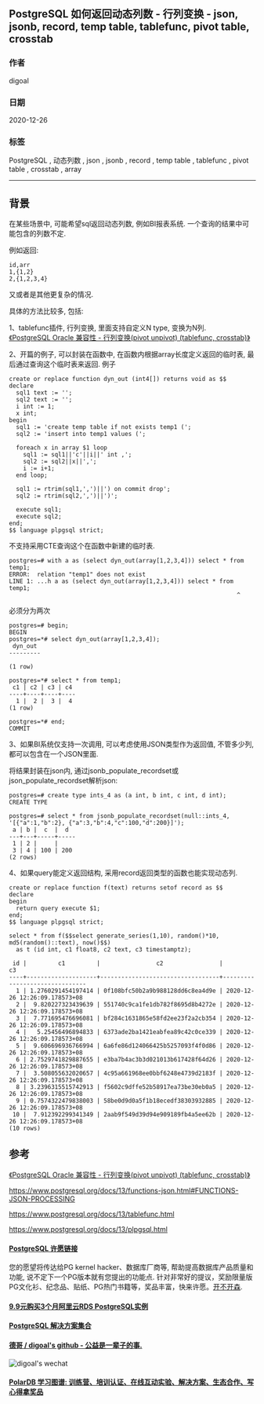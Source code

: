 ## PostgreSQL 如何返回动态列数 - 行列变换 - json, jsonb, record, temp table, tablefunc, pivot table, crosstab   
  
### 作者  
digoal  
  
### 日期  
2020-12-26  
  
### 标签  
PostgreSQL , 动态列数 , json , jsonb , record , temp table , tablefunc , pivot table , crosstab , array   
  
----  
  
## 背景  
在某些场景中, 可能希望sql返回动态列数, 例如BI报表系统. 一个查询的结果中可能包含的列数不定.   
  
例如返回:  
  
```  
id,arr  
1,{1,2}  
2,{1,2,3,4}  
```  
  
又或者是其他更复杂的情况.   
  
具体的方法比较多, 包括:  
  
1、tablefunc插件, 行列变换, 里面支持自定义N type, 变换为N列.   
[《PostgreSQL Oracle 兼容性 - 行列变换(pivot unpivot) (tablefunc, crosstab)》](../201807/20180714_02.md)    
  
2、开篇的例子, 可以封装在函数中, 在函数内根据array长度定义返回的临时表, 最后通过查询这个临时表来返回. 例子    
  
```  
create or replace function dyn_out (int4[]) returns void as $$  
declare  
  sql1 text := '';  
  sql2 text := '';  
  i int := 1;  
  x int;  
begin  
  sql1 := 'create temp table if not exists temp1 (';  
  sql2 := 'insert into temp1 values (';  
  
  foreach x in array $1 loop  
    sql1 := sql1||'c'||i||' int ,';  
    sql2 := sql2||x||',';  
    i := i+1;  
  end loop;  
  
  sql1 := rtrim(sql1,',')||') on commit drop';  
  sql2 := rtrim(sql2,',')||')';  
  
  execute sql1;  
  execute sql2;  
end;  
$$ language plpgsql strict;  
```  
  
不支持采用CTE查询这个在函数中新建的临时表.    
  
```  
postgres=# with a as (select dyn_out(array[1,2,3,4])) select * from temp1;  
ERROR:  relation "temp1" does not exist  
LINE 1: ...h a as (select dyn_out(array[1,2,3,4])) select * from temp1;  
                                                                 ^  
```  
  
必须分为两次  
  
```  
postgres=# begin;  
BEGIN  
postgres=*# select dyn_out(array[1,2,3,4]);  
 dyn_out   
---------  
   
(1 row)  
  
postgres=*# select * from temp1;  
 c1 | c2 | c3 | c4   
----+----+----+----  
  1 |  2 |  3 |  4  
(1 row)  
  
postgres=*# end;  
COMMIT  
```  
  
3、如果BI系统仅支持一次调用, 可以考虑使用JSON类型作为返回值, 不管多少列, 都可以包含在一个JSON里面.   
  
将结果封装在json内, 通过jsonb_populate_recordset或json_populate_recordset解析json:    
  
```  
postgres=# create type ints_4 as (a int, b int, c int, d int);   
CREATE TYPE  
  
postgres=# select * from jsonb_populate_recordset(null::ints_4, '[{"a":1,"b":2}, {"a":3,"b":4,"c":100,"d":200}]');  
 a | b |  c  |  d    
---+---+-----+-----  
 1 | 2 |     |      
 3 | 4 | 100 | 200  
(2 rows)  
```  
  
4、如果query能定义返回结构, 采用record返回类型的函数也能实现动态列.  
  
```  
create or replace function f(text) returns setof record as $$  
declare  
begin  
  return query execute $1;  
end;  
$$ language plpgsql strict;  
```  
  
```  
select * from f($$select generate_series(1,10), random()*10, md5(random()::text), now()$$)  
  as t (id int, c1 float8, c2 text, c3 timestamptz);  
  
 id |         c1         |                c2                |              c3                 
----+--------------------+----------------------------------+-------------------------------  
  1 | 1.2760291454197414 | 0f108bfc50b2a9b988128dd6c8ea4d9e | 2020-12-26 12:26:09.178573+08  
  2 |  9.820227323439639 | 551740c9ca1fe1db782f8695d8b4272e | 2020-12-26 12:26:09.178573+08  
  3 |  7.771695476696081 | bf284c1631865e58fd2ee23f2a2cb354 | 2020-12-26 12:26:09.178573+08  
  4 |   5.25456496894833 | 6373ade2ba1421eabfea89c42c0ce339 | 2020-12-26 12:26:09.178573+08  
  5 |  9.606696936766994 | 6a6fe86d124066425b5257093f4f0d86 | 2020-12-26 12:26:09.178573+08  
  6 | 2.7529741829887655 | e3ba7b4ac3b3d021013b617428f64d26 | 2020-12-26 12:26:09.178573+08  
  7 |  3.508055632020657 | 4c95a661968ee0bbf6248e4739d2183f | 2020-12-26 12:26:09.178573+08  
  8 | 3.2396315515742913 | f5602c9dffe52b58917ea73be30eb0a5 | 2020-12-26 12:26:09.178573+08  
  9 | 0.7574322479838003 | 58be0d9d0a5f1b18ecedf38303932885 | 2020-12-26 12:26:09.178573+08  
 10 |  7.912392299341349 | 2aab9f549d39d94e909189fb4a5ee62b | 2020-12-26 12:26:09.178573+08  
(10 rows)  
```  

  
## 参考  
[《PostgreSQL Oracle 兼容性 - 行列变换(pivot unpivot) (tablefunc, crosstab)》](../201807/20180714_02.md)    
  
https://www.postgresql.org/docs/13/functions-json.html#FUNCTIONS-JSON-PROCESSING  
  
https://www.postgresql.org/docs/13/tablefunc.html  
  
https://www.postgresql.org/docs/13/plpgsql.html  
  
  
  
#### [PostgreSQL 许愿链接](https://github.com/digoal/blog/issues/76 "269ac3d1c492e938c0191101c7238216")
您的愿望将传达给PG kernel hacker、数据库厂商等, 帮助提高数据库产品质量和功能, 说不定下一个PG版本就有您提出的功能点. 针对非常好的提议，奖励限量版PG文化衫、纪念品、贴纸、PG热门书籍等，奖品丰富，快来许愿。[开不开森](https://github.com/digoal/blog/issues/76 "269ac3d1c492e938c0191101c7238216").  
  
  
#### [9.9元购买3个月阿里云RDS PostgreSQL实例](https://www.aliyun.com/database/postgresqlactivity "57258f76c37864c6e6d23383d05714ea")
  
  
#### [PostgreSQL 解决方案集合](https://yq.aliyun.com/topic/118 "40cff096e9ed7122c512b35d8561d9c8")
  
  
#### [德哥 / digoal's github - 公益是一辈子的事.](https://github.com/digoal/blog/blob/master/README.md "22709685feb7cab07d30f30387f0a9ae")
  
  
![digoal's wechat](../pic/digoal_weixin.jpg "f7ad92eeba24523fd47a6e1a0e691b59")
  
  
#### [PolarDB 学习图谱: 训练营、培训认证、在线互动实验、解决方案、生态合作、写心得拿奖品](https://www.aliyun.com/database/openpolardb/activity "8642f60e04ed0c814bf9cb9677976bd4")
  
